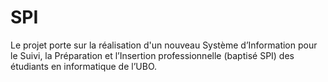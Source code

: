 SPI
===

Le projet porte sur la réalisation d'un nouveau Système d’Information pour le Suivi, la Préparation et l’Insertion professionnelle (baptisé SPI) des étudiants en informatique de l’UBO.
